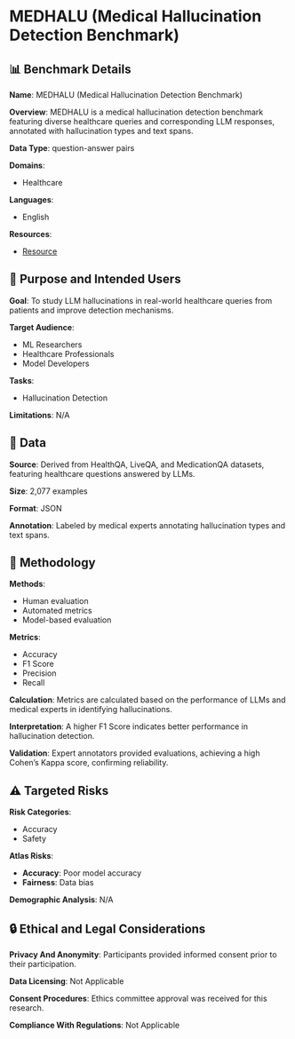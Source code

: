 # MEDHALU (Medical Hallucination Detection Benchmark)

## 📊 Benchmark Details

**Name**: MEDHALU (Medical Hallucination Detection Benchmark)

**Overview**: MEDHALU is a medical hallucination detection benchmark featuring diverse healthcare queries and corresponding LLM responses, annotated with hallucination types and text spans.

**Data Type**: question-answer pairs

**Domains**:
- Healthcare

**Languages**:
- English

**Resources**:
- [Resource](https://arxiv.org/abs/2409.19492)

## 🎯 Purpose and Intended Users

**Goal**: To study LLM hallucinations in real-world healthcare queries from patients and improve detection mechanisms.

**Target Audience**:
- ML Researchers
- Healthcare Professionals
- Model Developers

**Tasks**:
- Hallucination Detection

**Limitations**: N/A

## 💾 Data

**Source**: Derived from HealthQA, LiveQA, and MedicationQA datasets, featuring healthcare questions answered by LLMs.

**Size**: 2,077 examples

**Format**: JSON

**Annotation**: Labeled by medical experts annotating hallucination types and text spans.

## 🔬 Methodology

**Methods**:
- Human evaluation
- Automated metrics
- Model-based evaluation

**Metrics**:
- Accuracy
- F1 Score
- Precision
- Recall

**Calculation**: Metrics are calculated based on the performance of LLMs and medical experts in identifying hallucinations.

**Interpretation**: A higher F1 Score indicates better performance in hallucination detection.

**Validation**: Expert annotators provided evaluations, achieving a high Cohen’s Kappa score, confirming reliability.

## ⚠️ Targeted Risks

**Risk Categories**:
- Accuracy
- Safety

**Atlas Risks**:
- **Accuracy**: Poor model accuracy
- **Fairness**: Data bias

**Demographic Analysis**: N/A

## 🔒 Ethical and Legal Considerations

**Privacy And Anonymity**: Participants provided informed consent prior to their participation.

**Data Licensing**: Not Applicable

**Consent Procedures**: Ethics committee approval was received for this research.

**Compliance With Regulations**: Not Applicable
